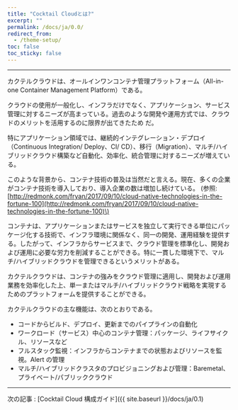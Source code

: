 ```yaml
---
title: "Cocktail Cloudとは?"
excerpt: ""
permalink: /docs/ja/0.0/
redirect_from:
  - /theme-setup/
toc: false
toc_sticky: false
---
```


---
カクテルクラウドは、オールインワンコンテナ管理プラットフォーム（All-in-one Container Management Platform）である。

クラウドの使用が一般化し、インフラだけでなく、アプリケーション、サービス管理に対するニーズが高まっている。過去のような開発や運用方式では、クラウドのメリットを活用するのに限界が出てきたため
だ。

特にアプリケーション領域では、継続的インテグレーション・デプロイ（Continuous Integration/ Deploy、CI/ CD）、移行（Migration）、マルチ/ハイブリッドクラウド構築など自動化、効率化、統合管理に対するニーズが増えている。

このような背景から、コンテナ技術の普及は当然だと言える。現在、多くの企業がコンテナ技術を導入しており、導入企業の数は増加し続けている。
\(参照: [http://redmonk.com/fryan/2017/09/10/cloud-native-technologies-in-the-fortune-100](http://redmonk.com/fryan/2017/09/10/cloud-native-technologies-in-the-fortune-100)\)

コンテナは、アプリケーションまたはサービスを独立して実行できる単位にパッケージ化する技術で、インフラ環境に関係なく、同一の開発、運用経験を提供する。したがって、インフラからサービスまで、クラウド管理を標準化し、開発および運用に必要な労力を削減することができる。特に一貫した環境下で、マルチ/ハイブリッドクラウドを管理できるというメリットがある。

カクテルクラウドは、コンテナの強みをクラウド管理に適用し、開発および運用業務を効率化した上、単一またはマルチ/ハイブリッドクラウド戦略を実現するためのプラットフォームを提供することができる。

カクテルクラウドの主な機能は、次のとおりである。

* コードからビルド、デプロイ、更新までのパイプラインの自動化
* ワークロード（サービス）中心のコンテナ管理：パッケージ、ライフサイクル、リソースなど
* フルスタック監視：インフラからコンテナまでの状態およびリソースを監視。Alert の管理
* マルチ/ハイブリッドクラスタのプロビジョニングおよび管理：Baremetal、プライベート/パブリッククラウド

---

次の記事 : [Cocktail Cloud 構成ガイド]({{ site.baseurl }}/docs/ja/0.1)

